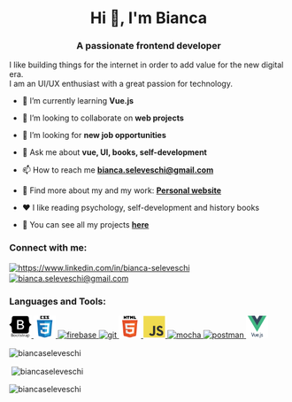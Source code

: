 <h1 align="center">Hi 👋, I'm Bianca</h1>
<h3 align="center">A passionate frontend developer</h3>
I like building things for the internet in order to add value for the new digital era.<br/>
I am an UI/UX enthusiast with a great passion for technology.

- 🌱 I’m currently learning **Vue.js**

- 👯 I’m looking to collaborate on **web projects**

- 🤝 I’m looking for **new job opportunities**

- 💬 Ask me about **vue, UI, books, self-development**

- 📫 How to reach me **bianca.seleveschi@gmail.com**

- 💼 Find more about my and my work: **[Personal website](https://biancaseleveschi.github.io/)**

- ❤️ I like reading psychology, self-development and history books

-  💎 You can see all my projects **[here](https://github.com/BiancaSeleveschi?tab=repositories)**

<h3 align="left">Connect with me:</h3>
<p align="left">
<a href="https://www.linkedin.com/in/bianca-seleveschi/" target="blank"><img align="center" src="https://raw.githubusercontent.com/rahuldkjain/github-profile-readme-generator/master/src/images/icons/Social/linked-in-alt.svg" alt="https://www.linkedin.com/in/bianca-seleveschi" height="30" width="40" /></a>
  <a href="mailto:bianca.seleveschi@gmail.com" target="blank"><img align="center" src="https://img.icons8.com/external-justicon-flat-justicon/344/external-gmail-social-media-justicon-flat-justicon.png" alt="bianca.seleveschi@gmail.com" height="30" width="40" /></a>
</p>

<h3 align="left">Languages and Tools:</h3>
<p align="left"> <a href="https://getbootstrap.com" target="_blank" rel="noreferrer"> <img src="https://raw.githubusercontent.com/devicons/devicon/master/icons/bootstrap/bootstrap-plain-wordmark.svg" alt="bootstrap" width="40" height="40"/> </a> <a href="https://www.w3schools.com/css/" target="_blank" rel="noreferrer"> <img src="https://raw.githubusercontent.com/devicons/devicon/master/icons/css3/css3-original-wordmark.svg" alt="css3" width="40" height="40"/> </a> <a href="https://firebase.google.com/" target="_blank" rel="noreferrer"> <img src="https://www.vectorlogo.zone/logos/firebase/firebase-icon.svg" alt="firebase" width="40" height="40"/> </a> <a href="https://git-scm.com/" target="_blank" rel="noreferrer"> <img src="https://www.vectorlogo.zone/logos/git-scm/git-scm-icon.svg" alt="git" width="40" height="40"/> </a> <a href="https://www.w3.org/html/" target="_blank" rel="noreferrer"> <img src="https://raw.githubusercontent.com/devicons/devicon/master/icons/html5/html5-original-wordmark.svg" alt="html5" width="40" height="40"/> </a> <a href="https://developer.mozilla.org/en-US/docs/Web/JavaScript" target="_blank" rel="noreferrer"> <img src="https://raw.githubusercontent.com/devicons/devicon/master/icons/javascript/javascript-original.svg" alt="javascript" width="40" height="40"/> </a> <a href="https://mochajs.org" target="_blank" rel="noreferrer"> <img src="https://www.vectorlogo.zone/logos/mochajs/mochajs-icon.svg" alt="mocha" width="40" height="40"/> </a> <a href="https://postman.com" target="_blank" rel="noreferrer"> <img src="https://www.vectorlogo.zone/logos/getpostman/getpostman-icon.svg" alt="postman" width="40" height="40"/> </a> <a href="https://vuejs.org/" target="_blank" rel="noreferrer"> <img src="https://raw.githubusercontent.com/devicons/devicon/master/icons/vuejs/vuejs-original-wordmark.svg" alt="vuejs" width="40" height="40"/> </a> </p>

<p><img align="center" src="https://github-readme-stats.vercel.app/api/top-langs?username=biancaseleveschi&show_icons=true&locale=en&layout=compact" alt="biancaseleveschi" /></p>

<p>&nbsp;<img align="center" src="https://github-readme-stats.vercel.app/api?username=biancaseleveschi&show_icons=true&locale=en" alt="biancaseleveschi" /></p>

<p><img align="center" src="https://github-readme-streak-stats.herokuapp.com/?user=biancaseleveschi&" alt="biancaseleveschi" /></p>
